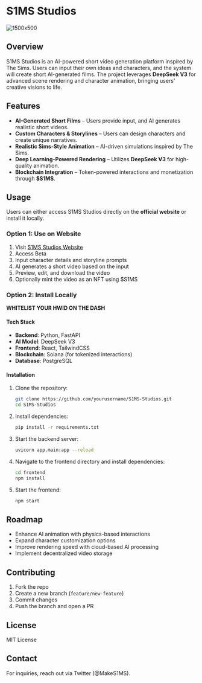 # S1MS Studios

![1500x500](https://github.com/user-attachments/assets/5b4f69d8-ade2-4da5-b9bf-d4d10563f027)
## Overview

S1MS Studios is an AI-powered short video generation platform inspired by The Sims. Users can input their own ideas and characters, and the system will create short AI-generated films. The project leverages **DeepSeek V3** for advanced scene rendering and character animation, bringing users' creative visions to life.

## Features

- **AI-Generated Short Films** – Users provide input, and AI generates realistic short videos.
- **Custom Characters & Storylines** – Users can design characters and create unique narratives.
- **Realistic Sims-Style Animation** – AI-driven simulations inspired by The Sims.
- **Deep Learning-Powered Rendering** – Utilizes **DeepSeek V3** for high-quality animation.
- **Blockchain Integration** – Token-powered interactions and monetization through **$S1MS**.

## Usage

Users can either access S1MS Studios directly on the **official website** or install it locally.

### Option 1: Use on Website

1. Visit [S1MS Studios Website](https://s1ms.app)
2. Access Beta
3. Input character details and storyline prompts
4. AI generates a short video based on the input
5. Preview, edit, and download the video
6. Optionally mint the video as an NFT using $S1MS

### Option 2: Install Locally

**WHITELIST YOUR HWID ON THE DASH**

#### Tech Stack

- **Backend**: Python, FastAPI
- **AI Model**: DeepSeek V3
- **Frontend**: React, TailwindCSS
- **Blockchain**: Solana (for tokenized interactions)
- **Database**: PostgreSQL

#### Installation

1. Clone the repository:
   ```sh
   git clone https://github.com/yourusername/S1MS-Studios.git
   cd S1MS-Studios
   ```
2. Install dependencies:
   ```sh
   pip install -r requirements.txt
   ```
3. Start the backend server:
   ```sh
   uvicorn app.main:app --reload
   ```
4. Navigate to the frontend directory and install dependencies:
   ```sh
   cd frontend
   npm install
   ```
5. Start the frontend:
   ```sh
   npm start
   ```

## Roadmap

- Enhance AI animation with physics-based interactions
- Expand character customization options
- Improve rendering speed with cloud-based AI processing
- Implement decentralized video storage

## Contributing

1. Fork the repo
2. Create a new branch (`feature/new-feature`)
3. Commit changes
4. Push the branch and open a PR

## License

MIT License

## Contact

For inquiries, reach out via Twitter (@MakeS1MS).
